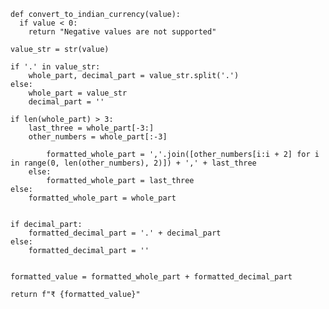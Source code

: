     def convert_to_indian_currency(value):
      if value < 0:
        return "Negative values are not supported"
    
    value_str = str(value)
  
    if '.' in value_str:
        whole_part, decimal_part = value_str.split('.')
    else:
        whole_part = value_str
        decimal_part = ''
    
    if len(whole_part) > 3:
        last_three = whole_part[-3:]
        other_numbers = whole_part[:-3]

            formatted_whole_part = ','.join([other_numbers[i:i + 2] for i in range(0, len(other_numbers), 2)]) + ',' + last_three
        else:
            formatted_whole_part = last_three
    else:
        formatted_whole_part = whole_part
    

    if decimal_part:
        formatted_decimal_part = '.' + decimal_part
    else:
        formatted_decimal_part = ''
    

    formatted_value = formatted_whole_part + formatted_decimal_part
    
    return f"₹ {formatted_value}"
